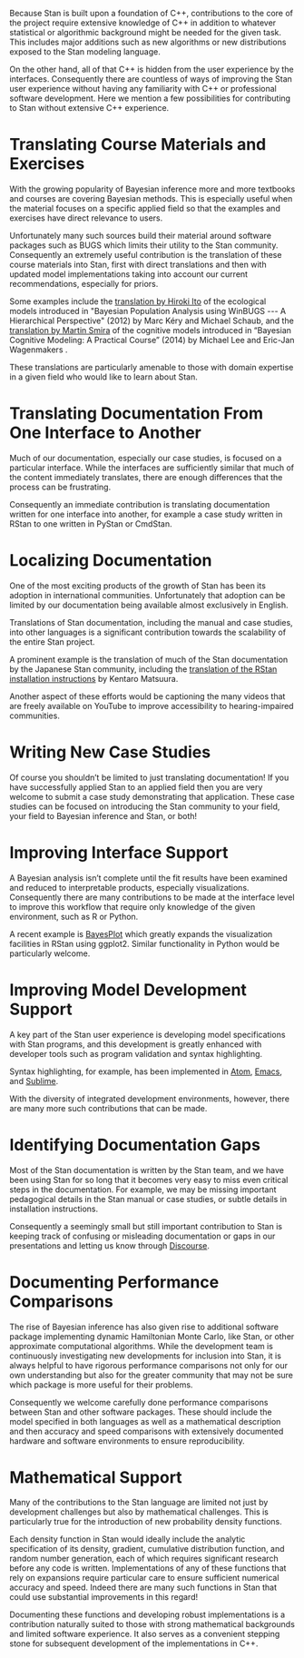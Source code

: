 Because Stan is built upon a foundation of C++, contributions to the 
core of the project require extensive knowledge of C++ in addition to 
whatever statistical or algorithmic background might be needed for 
the given task.  This includes major additions such as new algorithms 
or new distributions exposed to the Stan modeling language.

On the other hand, all of that C++ is hidden from the user experience
by the interfaces.  Consequently there are countless of ways of 
improving the Stan user experience without having any familiarity
with C++ or professional software development.  Here we mention
a few possibilities for contributing to Stan without extensive C++
experience.

# Translating Course Materials and Exercises

With the growing popularity of Bayesian inference more and more
textbooks and courses are covering Bayesian methods.  This is
especially useful when the material focuses on a specific applied 
field so that the examples and exercises have direct relevance
to users.

Unfortunately many such sources build their material around 
software packages such as BUGS which limits their utility to
the Stan community.  Consequently an extremely useful contribution
is the translation of these course materials into Stan, first with
direct translations and then with updated model implementations
taking into account our current recommendations, especially for
priors.  

Some examples include the [translation by Hiroki Ito](https://github.com/stan-dev/example-models/tree/master/BPA) 
of the ecological models introduced in "Bayesian Population Analysis 
using WinBUGS --- A Hierarchical Perspective" (2012) by Marc Kéry and 
Michael Schaub, and the [translation by Martin Smira](https://github.com/stan-dev/example-models/tree/master/Bayesian_Cognitive_Modeling)
of the cognitive models introduced in “Bayesian Cognitive Modeling: 
A Practical Course” (2014) by Michael Lee and Eric-Jan Wagenmakers .

These translations are particularly amenable to those with domain
expertise in a given field who would like to learn about Stan.

# Translating Documentation From One Interface to Another

Much of our documentation, especially our case studies, is focused
on a particular interface.  While the interfaces are sufficiently
similar that much of the content immediately translates, there are
enough differences that the process can be frustrating.  

Consequently an immediate contribution is translating documentation
written for one interface into another, for example a case study
written in RStan to one written in PyStan or CmdStan.

# Localizing Documentation

One of the most exciting products of the growth of Stan has been
its adoption in international communities.  Unfortunately that
adoption can be limited by our documentation being available
almost exclusively in English.

Translations of Stan documentation, including the manual and
case studies, into other languages is a significant contribution
towards the scalability of the entire Stan project.  

A prominent example is the translation of much of the Stan
documentation by the Japanese Stan community, including the
[translation of the RStan installation instructions](https://github.com/stan-dev/rstan/wiki/RStan-Getting-Started-(Japanese)) by Kentaro Matsuura.

Another aspect of these efforts would be captioning the many
videos that are freely available on YouTube to improve accessibility
to hearing-impaired communities.

# Writing New Case Studies

Of course you shouldn’t be limited to just translating documentation!
If you have successfully applied Stan to an applied field then you 
are very welcome to submit a case study demonstrating that application.
These case studies can be focused on introducing the Stan community to 
your field, your field to Bayesian inference and Stan, or both!

# Improving Interface Support

A Bayesian analysis isn’t complete until the fit results have been
examined and reduced to interpretable products, especially visualizations.
Consequently there are many contributions to be made at the interface
level to improve this workflow that require only knowledge of the given
environment, such as R or Python.

A recent example is [BayesPlot](https://cran.r-project.org/web/packages/bayesplot/index.html)
which greatly expands the visualization facilities in RStan using 
ggplot2.  Similar functionality in Python would be particularly welcome.

# Improving Model Development Support

A key part of the Stan user experience is developing model specifications
with Stan programs, and this development is greatly enhanced with developer 
tools such as program validation and syntax highlighting.

Syntax highlighting, for example, has been implemented in 
[Atom](https://atom.io/packages/language-stan), 
[Emacs](https://github.com/stan-dev/stan-mode), and 
[Sublime](https://github.com/dougalsutherland/sublime-stan).  

With the diversity of integrated development environments, however, there 
are many more such contributions that can be made.

# Identifying Documentation Gaps

Most of the Stan documentation is written by the Stan team, and we have
been using Stan for so long that it becomes very easy to miss even critical
steps in the documentation.  For example, we may be missing important
pedagogical details in the Stan manual or case studies, or subtle details
in installation instructions.

Consequently a seemingly small but still important contribution to Stan
is keeping track of confusing or misleading documentation or gaps in our
presentations and letting us know through [Discourse](http://discourse.mc-stan.org).

# Documenting Performance Comparisons 

The rise of Bayesian inference has also given rise to additional
software package implementing dynamic Hamiltonian Monte Carlo,
like Stan, or other approximate computational algorithms.  While
the development team is continuously investigating new developments 
for inclusion into Stan, it is always helpful to have rigorous
performance comparisons not only for our own understanding but also
for the greater community that may not be sure which package is
more useful for their problems.

Consequently we welcome carefully done performance comparisons
between Stan and other software packages.  These should include
the model specified in both languages as well as a mathematical
description and then accuracy and speed comparisons with 
extensively documented hardware and software environments to
ensure reproducibility.

# Mathematical Support

Many of the contributions to the Stan language are limited not
just by development challenges but also by mathematical challenges.
This is particularly true for the introduction of new probability
density functions.

Each density function in Stan would ideally include the analytic
specification of its density, gradient, cumulative distribution
function, and random number generation, each of which requires 
significant research before any code is written.  Implementations
of any of these functions that rely on expansions require 
particular care to ensure sufficient numerical accuracy and
speed.  Indeed there are many such functions in Stan that could
use substantial improvements in this regard!

Documenting these functions and developing robust implementations
is a contribution naturally suited to those with strong mathematical
backgrounds and limited software experience.  It also serves as a 
convenient stepping stone for subsequent development of the
implementations in C++.
